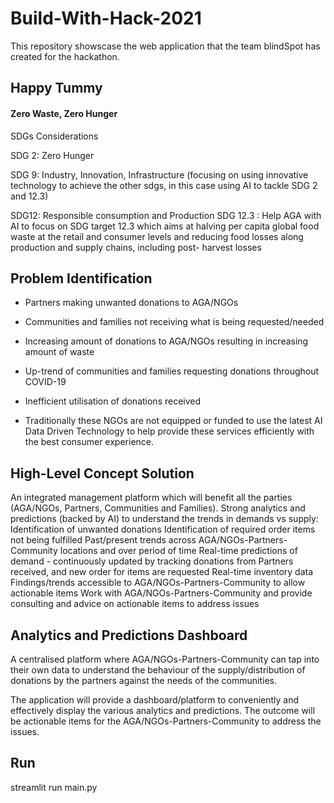 # Build-With-Hack-2021

This repository showscase the web application that the team blindSpot has created for the hackathon. 

## Happy Tummy
#### Zero Waste, Zero Hunger

SDGs Considerations

SDG 2: Zero Hunger 

SDG 9: Industry, Innovation, Infrastructure (focusing on using innovative technology to achieve the other sdgs, in this case using AI to tackle SDG 2 and 12.3) 

SDG12: Responsible consumption and Production 
SDG 12.3 : Help AGA with AI to focus on SDG target 12.3 which aims at halving per capita global food waste at the retail and consumer levels and reducing food losses along production and supply chains, including post- harvest losses

## Problem Identification

- Partners making unwanted donations to AGA/NGOs

- Communities and families not receiving what is being requested/needed

- Increasing amount of donations to AGA/NGOs resulting in increasing amount of waste

- Up-trend of communities and families requesting donations throughout COVID-19

- Inefficient utilisation of donations received

- Traditionally these NGOs are not equipped or funded to use the latest AI Data Driven Technology to help provide these services efficiently with the best consumer experience. 

## High-Level Concept Solution

An integrated management platform which will benefit all the parties (AGA/NGOs, Partners, Communities and Families).
Strong analytics and predictions (backed by AI) to understand the trends in demands vs supply:
Identification of unwanted donations
Identification of required order items not being fulfilled
Past/present trends across AGA/NGOs-Partners-Community locations and over period of time 
Real-time predictions of demand - continuously updated by tracking donations from Partners received, and new order for items are requested
Real-time inventory data 
Findings/trends accessible to AGA/NGOs-Partners-Community to allow actionable items 
Work with AGA/NGOs-Partners-Community and provide consulting and advice on actionable items to address issues

## Analytics and Predictions Dashboard

A centralised platform where AGA/NGOs-Partners-Community can tap into their own data to understand the behaviour of the supply/distribution of donations by the partners against the needs of the communities.

The application will provide a dashboard/platform to conveniently and effectively display the various analytics and predictions. The outcome will be actionable items for the AGA/NGOs-Partners-Community to address the issues.

## Run
streamlit run main.py
